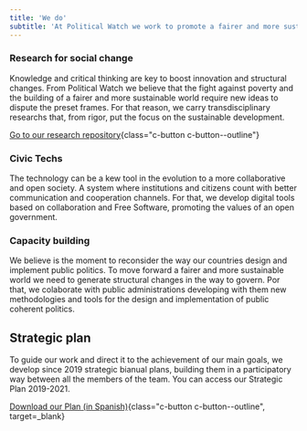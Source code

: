 ```yaml
---
title: 'We do'
subtitle: 'At Political Watch we work to promote a fairer and more sustainable society, and we do it from two main lines of work: Democracy and Coherence'
---
```


<lines-of-work hide-title></lines-of-work>

<md-content>

### Research for social change

Knowledge and critical thinking are key to boost innovation and structural changes. From Political Watch we believe that the fight against poverty and the building of a fairer and more sustainable world require new ideas to dispute the preset frames. For that reason, we carry transdisciplinary researchs that, from rigor, put the focus on the sustainable development.

[Go to our research repository](/en/investigaciones){class="c-button c-button--outline"}

### Civic Techs

The technology can be a kew tool in the evolution to a more collaborative and open society. A system where institutions and citizens count with better communication and cooperation channels. For that, we develop digital tools based on collaboration and Free Software, promoting the values of an open government.

### Capacity building

We believe is the moment to reconsider the way our countries design and implement public politics. To move forward a fairer and more sustainable world we need to generate structural changes in the way to govern. Por that, we colaborate with public administrations developing with them new methodologies and tools for the design and implementation of public coherent politics.

## Strategic plan

To guide our work and direct it to the achievement of our main goals, we develop since 2019 strategic bianual plans, building them in a participatory way between all the members of the team. You can access our Strategic Plan 2019-2021.

[Download our Plan (in Spanish)](/documentos/pw-plan-estrategico.pdf){class="c-button c-button--outline", target=_blank}

<md-content>
